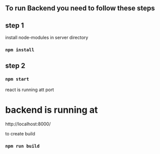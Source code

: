 ## To run Backend you need to follow these steps


## step 1
install node-modules in server directory
### `npm install` 

## step 2 
### `npm start`
react is running att port
# backend is running at 
http://localhost:8000/


to create build
### `npm run build`


